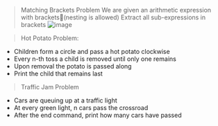 > Matching Brackets Problem
We are given an arithmetic expression with brackets(nesting is allowed)
Extract all sub-expressions in brackets
![image](https://user-images.githubusercontent.com/46314846/178498743-ccb0822e-7e0b-4ca7-b648-efc242938c43.png)



> Hot Potato Problem:

- Children form a circle and pass a hot potato clockwise
- Every n-th toss a child is removed until only one remains
- Upon removal the potato is passed along
- Print the child that remains last

> Traffic Jam Problem

- Cars are queuing up at a traffic light
- At every green light, n cars pass the crossroad
- After the end command, print how many cars have passed






